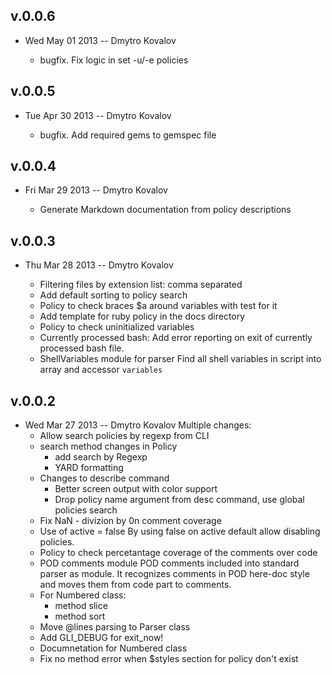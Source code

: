 ## v.0.0.6
* Wed May 01 2013 -- Dmytro Kovalov

  - bugfix. Fix logic in set -u/-e policies
  
## v.0.0.5
* Tue Apr 30 2013 -- Dmytro Kovalov

  - bugfix. Add required gems to gemspec file
  
## v.0.0.4

* Fri Mar 29 2013 -- Dmytro Kovalov

  - Generate Markdown documentation from policy descriptions

## v.0.0.3

* Thu Mar 28 2013 -- Dmytro Kovalov

  - Filtering files by extension list: comma separated
  - Add default sorting to policy search
  - Policy to check braces $a around variables
    with test  for it
  - Add template for ruby policy in the docs directory
  - Policy to check uninitialized variables
  - Currently processed bash: Add error reporting on exit of currently processed bash file.
  - ShellVariables module for parser
    Find all shell variables in script into array and accessor `variables`

## v.0.0.2

* Wed Mar 27 2013 -- Dmytro Kovalov
    Multiple changes:
  - Allow search policies by regexp from CLI
  - search method changes in Policy
      - add search by Regexp
      - YARD formatting
  - Changes to describe command
      - Better screen output with color support
      - Drop policy name argument from desc command, use global policies search
  - Fix NaN - divizion by 0n comment coverage
  - Use of active = false
      By using false on active default allow disabling policies.
  - Policy to check percetantage coverage of the comments over code
  - POD comments module
      POD comments included into standard parser as module.  It recognizes comments in POD here-doc style and moves them from code part to comments.
  - For Numbered class:
      - method slice
      - method sort
  - Move @lines parsing to Parser class
  - Add GLI_DEBUG for exit_now!
  - Documnetation for Numbered class
  - Fix no method error when $styles section for policy don't exist
